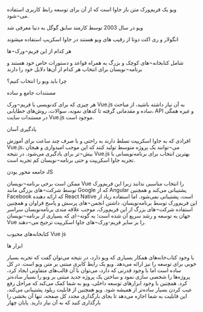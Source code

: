 
ویو یک فریم‌ورک متن باز جاوا 
 است که از آن برای توسعه رابط کاربری استفاده می¬‌شود.

 ویو در سال 2003 توسط کارمند سابق گوگل به دنیا معرفی شد

انگولار و ری اکت دوتا از رقیب های ویو هستند
 در جاوا اسکریپ استفاده میشوند

هر کدام از این فریم‌¬ورک¬‌ها

 شامل کتابخانه¬‌های کوچک و بزرگ به همراه
 قواعد و دستورات خاص خود هستند و برنامه‌¬نویسان
  برای انتخاب هر کدام از آن‌ها دلایل خود را دارند

  چرا باید ویو را انتخاب کنیم؟

  مستندات جامع و ساده

  هر چیزی که برای کدنویسی با فریم‌¬ورک Vue.js به آن نیاز داشته باشید، از مباحث ساده و مقدماتی گرفته تا کدهای نمونه، سوالات، روش‌های خطایابی، API و غیره همگی در مستندات سایت Vue.js موجود است. 

  یادگیری آسان

  افرادی که به جاوا اسکریپت تسلط دارند به راحتی و با صرف چند ساعت برای آموزش Vue.js، می¬‌توانند یک پروژه متوسط تولید کنند که این موجب امیدواری و هیجان بیش¬تر برای یادگیری می‌شود. در نتیجه Vue.js بهترین انتخاب برای برنامه‌نویسانی با تجربه جاوا اسکریپت و حتی برنامه¬‌نویسان کم تجربه است.

  جامعه محور بودن JS

  ممکن است برخی برنامه¬‌نویسان Vue را انتخاب مناسبی ندانند زیرا این فریم‌ورک توسط شرکت‌¬های بزرگی مانند Google که از Angular پشتیبانی می‌کند و همچنین Facebook که ارائه دهنده React Native است، پشتیبانی نمی‌شود. اما استفاده زیاد از این فریم‌ورک توسط برنامه‌نویسان، داشتن انجمن¬‌های پرسش و پاسخ فراوان و همچنین استفاده شرکت‌¬های بزرگ از این فریم‌ورک، موجب علاقه مندی برنامه‌نویسان سراسر جهان به توسعه و رشد سریع آن شده است؛ به گونه‌¬ای که بسیاری از برنامه‌¬نویسان Vue را بر سایر فریم-ورک¬های جاوا اسکریپت ترجیح می¬دهند.

  کتابخانه‌های محبوب Vue js

ابزار ها

با وجود کتاب‌خانه‌های همکار بسیاری که ویو دارد، در نتیجه می‌توان گفت که تجربه بسیار خوبی برای توسعه را نیز ارائه می‌دهد. ویو یک رابط کابری مبتنی بر متن ویو است. در کل ساده است اما با وجود قدرتی که دارد، می‌توان با آن قالب‌های متفاوتی ایجاد کرد، پروژه‌ها را شخصی سازی نمود و ساختن یک پروژه جدید مبتنی بر ویو را بسیار ساده‌تر کرد. همچنین با وجود ابزارهای توسعه داخلی، ویو به شما کمک می‌کند که مراحل رفع عیب کردن بسیار ساده‌تر از همیشه شود. ویو همچنین از قابلیت ریلود پشتیبانی می‌کند، این قابلیت به شما اجازه می‌دهد تا بجای بارگذاری مجدد کل صفحه، تنها آن بخشی را بارگذاری کنید که به آن نیاز دارید. 
 پایان چهار